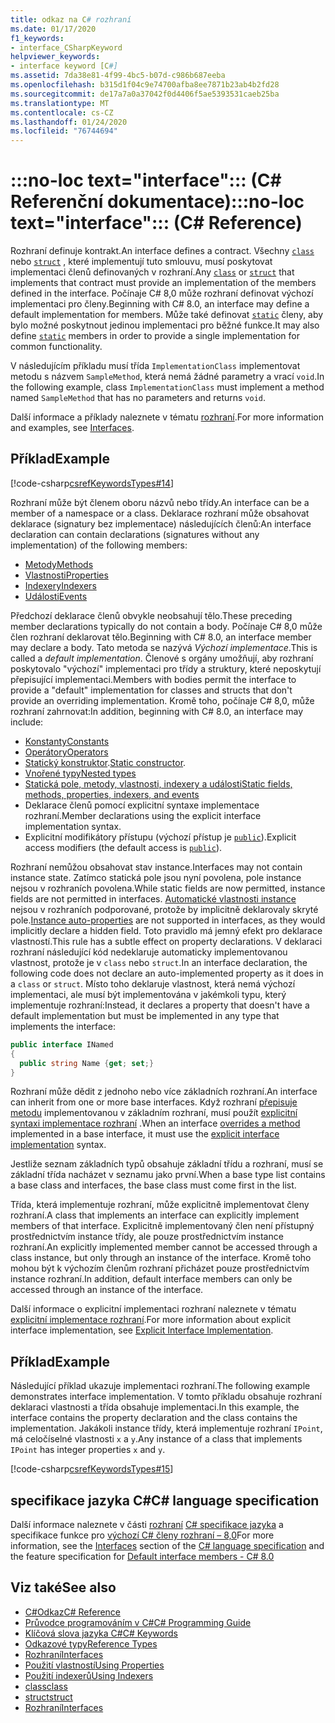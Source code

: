 ```yaml
---
title: odkaz na C# rozhraní
ms.date: 01/17/2020
f1_keywords:
- interface_CSharpKeyword
helpviewer_keywords:
- interface keyword [C#]
ms.assetid: 7da38e81-4f99-4bc5-b07d-c986b687eeba
ms.openlocfilehash: b315d1f04c9e74700afba8ee7871b23ab4b2fd28
ms.sourcegitcommit: de17a7a0a37042f0d4406f5ae5393531caeb25ba
ms.translationtype: MT
ms.contentlocale: cs-CZ
ms.lasthandoff: 01/24/2020
ms.locfileid: "76744694"
---
```

# <a name="no-loc-textinterface-c-reference"></a><span data-ttu-id="11cf4-102">:::no-loc text="interface"::: (C# Referenční dokumentace)</span><span class="sxs-lookup"><span data-stu-id="11cf4-102">:::no-loc text="interface"::: (C# Reference)</span></span>

<span data-ttu-id="11cf4-103">Rozhraní definuje kontrakt.</span><span class="sxs-lookup"><span data-stu-id="11cf4-103">An interface defines a contract.</span></span> <span data-ttu-id="11cf4-104">Všechny [`class`](class.md) nebo [`struct`](struct.md) , které implementují tuto smlouvu, musí poskytovat implementaci členů definovaných v rozhraní.</span><span class="sxs-lookup"><span data-stu-id="11cf4-104">Any [`class`](class.md) or [`struct`](struct.md) that implements that contract must provide an implementation of the members defined in the interface.</span></span> <span data-ttu-id="11cf4-105">Počínaje C# 8,0 může rozhraní definovat výchozí implementaci pro členy.</span><span class="sxs-lookup"><span data-stu-id="11cf4-105">Beginning with C# 8.0, an interface may define a default implementation for members.</span></span> <span data-ttu-id="11cf4-106">Může také definovat [`static`](static.md) členy, aby bylo možné poskytnout jedinou implementaci pro běžné funkce.</span><span class="sxs-lookup"><span data-stu-id="11cf4-106">It may also define [`static`](static.md) members in order to provide a single implementation for common functionality.</span></span>

<span data-ttu-id="11cf4-107">V následujícím příkladu musí třída `ImplementationClass` implementovat metodu s názvem `SampleMethod`, která nemá žádné parametry a vrací `void`.</span><span class="sxs-lookup"><span data-stu-id="11cf4-107">In the following example, class `ImplementationClass` must implement a method named `SampleMethod` that has no parameters and returns `void`.</span></span>

<span data-ttu-id="11cf4-108">Další informace a příklady naleznete v tématu [rozhraní](../../programming-guide/interfaces/index.md).</span><span class="sxs-lookup"><span data-stu-id="11cf4-108">For more information and examples, see [Interfaces](../../programming-guide/interfaces/index.md).</span></span>

## <a name="example"></a><span data-ttu-id="11cf4-109">Příklad</span><span class="sxs-lookup"><span data-stu-id="11cf4-109">Example</span></span>

[!code-csharp[csrefKeywordsTypes#14](~/samples/snippets/csharp/VS_Snippets_VBCSharp/csrefKeywordsTypes/CS/keywordsTypes.cs#14)]

<span data-ttu-id="11cf4-110">Rozhraní může být členem oboru názvů nebo třídy.</span><span class="sxs-lookup"><span data-stu-id="11cf4-110">An interface can be a member of a namespace or a class.</span></span> <span data-ttu-id="11cf4-111">Deklarace rozhraní může obsahovat deklarace (signatury bez implementace) následujících členů:</span><span class="sxs-lookup"><span data-stu-id="11cf4-111">An interface declaration can contain declarations (signatures without any implementation) of the following members:</span></span>

- [<span data-ttu-id="11cf4-112">Metody</span><span class="sxs-lookup"><span data-stu-id="11cf4-112">Methods</span></span>](../../programming-guide/classes-and-structs/methods.md)
- [<span data-ttu-id="11cf4-113">Vlastnosti</span><span class="sxs-lookup"><span data-stu-id="11cf4-113">Properties</span></span>](../../programming-guide/classes-and-structs/using-properties.md)
- [<span data-ttu-id="11cf4-114">Indexery</span><span class="sxs-lookup"><span data-stu-id="11cf4-114">Indexers</span></span>](../../programming-guide/indexers/using-indexers.md)
- [<span data-ttu-id="11cf4-115">Události</span><span class="sxs-lookup"><span data-stu-id="11cf4-115">Events</span></span>](event.md)

<span data-ttu-id="11cf4-116">Předchozí deklarace členů obvykle neobsahují tělo.</span><span class="sxs-lookup"><span data-stu-id="11cf4-116">These preceding member declarations typically do not contain a body.</span></span> <span data-ttu-id="11cf4-117">Počínaje C# 8,0 může člen rozhraní deklarovat tělo.</span><span class="sxs-lookup"><span data-stu-id="11cf4-117">Beginning with C# 8.0, an interface member may declare a body.</span></span> <span data-ttu-id="11cf4-118">Tato metoda se nazývá *Výchozí implementace*.</span><span class="sxs-lookup"><span data-stu-id="11cf4-118">This is called a *default implementation*.</span></span> <span data-ttu-id="11cf4-119">Členové s orgány umožňují, aby rozhraní poskytovalo "výchozí" implementaci pro třídy a struktury, které neposkytují přepisující implementaci.</span><span class="sxs-lookup"><span data-stu-id="11cf4-119">Members with bodies permit the interface to provide a "default" implementation for classes and structs that don't provide an overriding implementation.</span></span> <span data-ttu-id="11cf4-120">Kromě toho, počínaje C# 8,0, může rozhraní zahrnovat:</span><span class="sxs-lookup"><span data-stu-id="11cf4-120">In addition, beginning with C# 8.0, an interface may include:</span></span>

- [<span data-ttu-id="11cf4-121">Konstanty</span><span class="sxs-lookup"><span data-stu-id="11cf4-121">Constants</span></span>](const.md)
- [<span data-ttu-id="11cf4-122">Operátory</span><span class="sxs-lookup"><span data-stu-id="11cf4-122">Operators</span></span>](../operators/operator-overloading.md)
- <span data-ttu-id="11cf4-123">[Statický konstruktor](../../programming-guide/classes-and-structs/constructors.md#static-constructors).</span><span class="sxs-lookup"><span data-stu-id="11cf4-123">[Static constructor](../../programming-guide/classes-and-structs/constructors.md#static-constructors).</span></span>
- [<span data-ttu-id="11cf4-124">Vnořené typy</span><span class="sxs-lookup"><span data-stu-id="11cf4-124">Nested types</span></span>](../../programming-guide/classes-and-structs/nested-types.md)
- [<span data-ttu-id="11cf4-125">Statická pole, metody, vlastnosti, indexery a události</span><span class="sxs-lookup"><span data-stu-id="11cf4-125">Static fields, methods, properties, indexers, and events</span></span>](static.md)
- <span data-ttu-id="11cf4-126">Deklarace členů pomocí explicitní syntaxe implementace rozhraní.</span><span class="sxs-lookup"><span data-stu-id="11cf4-126">Member declarations using the explicit interface implementation syntax.</span></span>
- <span data-ttu-id="11cf4-127">Explicitní modifikátory přístupu (výchozí přístup je [`public`](access-modifiers.md)).</span><span class="sxs-lookup"><span data-stu-id="11cf4-127">Explicit access modifiers (the default access is [`public`](access-modifiers.md)).</span></span>

<span data-ttu-id="11cf4-128">Rozhraní nemůžou obsahovat stav instance.</span><span class="sxs-lookup"><span data-stu-id="11cf4-128">Interfaces may not contain instance state.</span></span> <span data-ttu-id="11cf4-129">Zatímco statická pole jsou nyní povolena, pole instance nejsou v rozhraních povolena.</span><span class="sxs-lookup"><span data-stu-id="11cf4-129">While static fields are now permitted, instance fields are not permitted in interfaces.</span></span> <span data-ttu-id="11cf4-130">[Automatické vlastnosti instance](../../programming-guide/classes-and-structs/auto-implemented-properties.md) nejsou v rozhraních podporované, protože by implicitně deklarovaly skryté pole.</span><span class="sxs-lookup"><span data-stu-id="11cf4-130">[Instance auto-properties](../../programming-guide/classes-and-structs/auto-implemented-properties.md) are not supported in interfaces, as they would implicitly declare a hidden field.</span></span> <span data-ttu-id="11cf4-131">Toto pravidlo má jemný efekt pro deklarace vlastností.</span><span class="sxs-lookup"><span data-stu-id="11cf4-131">This rule has a subtle effect on property declarations.</span></span> <span data-ttu-id="11cf4-132">V deklaraci rozhraní následující kód nedeklaruje automaticky implementovanou vlastnost, protože je v `class` nebo `struct`.</span><span class="sxs-lookup"><span data-stu-id="11cf4-132">In an interface declaration, the following code does not declare an auto-implemented property as it does in a `class` or `struct`.</span></span> <span data-ttu-id="11cf4-133">Místo toho deklaruje vlastnost, která nemá výchozí implementaci, ale musí být implementována v jakémkoli typu, který implementuje rozhraní:</span><span class="sxs-lookup"><span data-stu-id="11cf4-133">Instead, it declares a property that doesn't have a default implementation but must be implemented in any type that implements the interface:</span></span>

```csharp
public interface INamed
{
  public string Name {get; set;}
}
```

<span data-ttu-id="11cf4-134">Rozhraní může dědit z jednoho nebo více základních rozhraní.</span><span class="sxs-lookup"><span data-stu-id="11cf4-134">An interface can inherit from one or more base interfaces.</span></span> <span data-ttu-id="11cf4-135">Když rozhraní [přepisuje metodu](override.md) implementovanou v základním rozhraní, musí použít [explicitní syntaxi implementace rozhraní](../../programming-guide/interfaces/explicit-interface-implementation.md) .</span><span class="sxs-lookup"><span data-stu-id="11cf4-135">When an interface [overrides a method](override.md) implemented in a base interface, it must use the [explicit interface implementation](../../programming-guide/interfaces/explicit-interface-implementation.md) syntax.</span></span>

<span data-ttu-id="11cf4-136">Jestliže seznam základních typů obsahuje základní třídu a rozhraní, musí se základní třída nacházet v seznamu jako první.</span><span class="sxs-lookup"><span data-stu-id="11cf4-136">When a base type list contains a base class and interfaces, the base class must come first in the list.</span></span>

<span data-ttu-id="11cf4-137">Třída, která implementuje rozhraní, může explicitně implementovat členy rozhraní.</span><span class="sxs-lookup"><span data-stu-id="11cf4-137">A class that implements an interface can explicitly implement members of that interface.</span></span> <span data-ttu-id="11cf4-138">Explicitně implementovaný člen není přístupný prostřednictvím instance třídy, ale pouze prostřednictvím instance rozhraní.</span><span class="sxs-lookup"><span data-stu-id="11cf4-138">An explicitly implemented member cannot be accessed through a class instance, but only through an instance of the interface.</span></span> <span data-ttu-id="11cf4-139">Kromě toho mohou být k výchozím členům rozhraní přicházet pouze prostřednictvím instance rozhraní.</span><span class="sxs-lookup"><span data-stu-id="11cf4-139">In addition, default interface members can only be accessed through an instance of the interface.</span></span>

<span data-ttu-id="11cf4-140">Další informace o explicitní implementaci rozhraní naleznete v tématu [explicitní implementace rozhraní](../../programming-guide/interfaces/explicit-interface-implementation.md).</span><span class="sxs-lookup"><span data-stu-id="11cf4-140">For more information about explicit interface implementation, see [Explicit Interface Implementation](../../programming-guide/interfaces/explicit-interface-implementation.md).</span></span>

## <a name="example"></a><span data-ttu-id="11cf4-141">Příklad</span><span class="sxs-lookup"><span data-stu-id="11cf4-141">Example</span></span>

<span data-ttu-id="11cf4-142">Následující příklad ukazuje implementaci rozhraní.</span><span class="sxs-lookup"><span data-stu-id="11cf4-142">The following example demonstrates interface implementation.</span></span> <span data-ttu-id="11cf4-143">V tomto příkladu obsahuje rozhraní deklaraci vlastnosti a třída obsahuje implementaci.</span><span class="sxs-lookup"><span data-stu-id="11cf4-143">In this example, the interface contains the property declaration and the class contains the implementation.</span></span> <span data-ttu-id="11cf4-144">Jakákoli instance třídy, která implementuje rozhraní `IPoint`, má celočíselné vlastnosti `x` a `y`.</span><span class="sxs-lookup"><span data-stu-id="11cf4-144">Any instance of a class that implements `IPoint` has integer properties `x` and `y`.</span></span>

[!code-csharp[csrefKeywordsTypes#15](~/samples/snippets/csharp/VS_Snippets_VBCSharp/csrefKeywordsTypes/CS/keywordsTypes.cs#15)]

## <a name="c-language-specification"></a><span data-ttu-id="11cf4-145">specifikace jazyka C#</span><span class="sxs-lookup"><span data-stu-id="11cf4-145">C# language specification</span></span>

<span data-ttu-id="11cf4-146">Další informace naleznete v části [rozhraní](~/_csharplang/spec/interfaces.md) [ C# specifikace jazyka](~/_csharplang/spec/introduction.md) a specifikace funkce pro [výchozí C# členy rozhraní – 8,0](~/_csharplang/proposals/csharp-8.0/default-interface-methods.md)</span><span class="sxs-lookup"><span data-stu-id="11cf4-146">For more information, see the [Interfaces](~/_csharplang/spec/interfaces.md) section of the [C# language specification](~/_csharplang/spec/introduction.md) and the feature specification for [Default interface members - C# 8.0](~/_csharplang/proposals/csharp-8.0/default-interface-methods.md)</span></span>

## <a name="see-also"></a><span data-ttu-id="11cf4-147">Viz také</span><span class="sxs-lookup"><span data-stu-id="11cf4-147">See also</span></span>

- [<span data-ttu-id="11cf4-148">C#Odkaz</span><span class="sxs-lookup"><span data-stu-id="11cf4-148">C# Reference</span></span>](../index.md)
- [<span data-ttu-id="11cf4-149">Průvodce programováním v C#</span><span class="sxs-lookup"><span data-stu-id="11cf4-149">C# Programming Guide</span></span>](../../programming-guide/index.md)
- [<span data-ttu-id="11cf4-150">Klíčová slova jazyka C#</span><span class="sxs-lookup"><span data-stu-id="11cf4-150">C# Keywords</span></span>](index.md)
- [<span data-ttu-id="11cf4-151">Odkazové typy</span><span class="sxs-lookup"><span data-stu-id="11cf4-151">Reference Types</span></span>](reference-types.md)
- [<span data-ttu-id="11cf4-152">Rozhraní</span><span class="sxs-lookup"><span data-stu-id="11cf4-152">Interfaces</span></span>](../../programming-guide/interfaces/index.md)
- [<span data-ttu-id="11cf4-153">Použití vlastností</span><span class="sxs-lookup"><span data-stu-id="11cf4-153">Using Properties</span></span>](../../programming-guide/classes-and-structs/using-properties.md)
- [<span data-ttu-id="11cf4-154">Použití indexerů</span><span class="sxs-lookup"><span data-stu-id="11cf4-154">Using Indexers</span></span>](../../programming-guide/indexers/using-indexers.md)
- [<span data-ttu-id="11cf4-155">class</span><span class="sxs-lookup"><span data-stu-id="11cf4-155">class</span></span>](class.md)
- [<span data-ttu-id="11cf4-156">struct</span><span class="sxs-lookup"><span data-stu-id="11cf4-156">struct</span></span>](struct.md)
- [<span data-ttu-id="11cf4-157">Rozhraní</span><span class="sxs-lookup"><span data-stu-id="11cf4-157">Interfaces</span></span>](../../programming-guide/interfaces/index.md)
